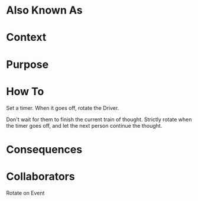 # Also Known As

# Context

# Purpose

# How To

Set a timer. When it goes off, rotate the Driver.

Don't wait for them to finish the current train of thought. Strictly rotate when the timer goes off, and let the next person continue the thought.

# Consequences

# Collaborators

Rotate on Event
